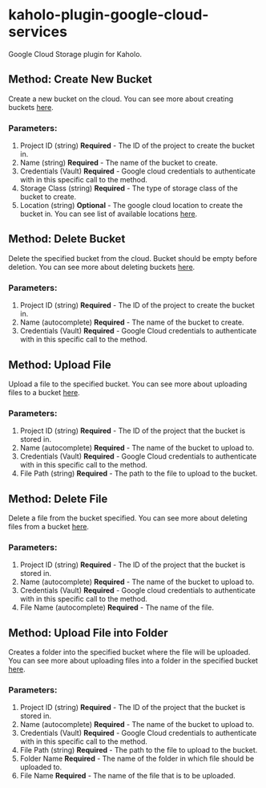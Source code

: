 # kaholo-plugin-google-cloud-services
Google Cloud Storage plugin for Kaholo.

## Method: Create New Bucket
Create a new bucket on the cloud. You can see more about creating buckets [here](https://cloud.google.com/storage/docs/creating-buckets).

### Parameters:
1. Project ID (string) **Required** - The ID of the project to create the bucket in.
2. Name (string) **Required** - The name of the bucket to create.
3. Credentials (Vault) **Required** - Google cloud credentials to authenticate with in this specific call to the method.
4. Storage Class (string) **Required** - The type of storage class of the bucket to create.
5. Location (string) **Optional** - The google cloud location to create the bucket in. You can see list of available locations [here](https://cloud.google.com/storage/docs/locations).

## Method: Delete Bucket
Delete the specified bucket from the cloud.
Bucket should be empty before deletion. You can see more about deleting buckets [here](https://cloud.google.com/storage/docs/deleting-buckets).

### Parameters:
1. Project ID (string) **Required** - The ID of the project to create the bucket in.
2. Name (autocomplete) **Required** - The name of the bucket to create.
3. Credentials (Vault) **Required** - Google Cloud credentials to authenticate with in this specific call to the method.


## Method: Upload File
Upload a file to the specified bucket. You can see more about uploading files to a bucket [here](https://cloud.google.com/storage/docs/uploading-objects).

### Parameters:
1. Project ID (string) **Required** - The ID of the project that the bucket is stored in.
2. Name (autocomplete) **Required** - The name of the bucket to upload to.
3. Credentials (Vault) **Required** - Google Cloud credentials to authenticate with in this specific call to the method.
4. File Path (string) **Required** - The path to the file to upload to the bucket.


## Method: Delete File
Delete a file from the bucket specified. You can see more about deleting files from a bucket [here](https://cloud.google.com/storage/docs/samples/storage-delete-file).

### Parameters:
1. Project ID (string) **Required** - The ID of the project that the bucket is stored in.
2. Name (autocomplete) **Required** - The name of the bucket to upload to.
3. Credentials (Vault) **Required** - Google cloud credentials to authenticate with in this specific call to the method.
4. File Name (autocomplete) **Required** - The name of the file.

## Method: Upload File into Folder
Creates a folder into the specified bucket where the file will be uploaded. You can see more about uploading files into a folder in the specified bucket [here](https://cloud.google.com/storage/docs/uploading-objects).

### Parameters:
1. Project ID (string) **Required** - The ID of the project that the bucket is stored in.
2. Name (autocomplete) **Required** - The name of the bucket to upload to.
3. Credentials (Vault) **Required** - Google Cloud credentials to authenticate with in this specific call to the method.
4. File Path (string) **Required** - The path to the file to upload to the bucket.
5. Folder Name **Required** - The name of the folder in which file should be uploaded to.
6. File Name **Required** - The name of the file that is to be uploaded.
